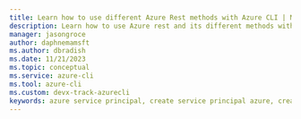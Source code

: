 ```yaml
---
title: Learn how to use different Azure Rest methods with Azure CLI | Microsoft Docs
description: Learn how to use Azure rest and its different methods with Azure Command Line (CLI) 
manager: jasongroce
author: daphnemamsft
ms.author: dbradish
ms.date: 11/21/2023
ms.topic: conceptual
ms.service: azure-cli
ms.tool: azure-cli
ms.custom: devx-track-azurecli
keywords: azure service principal, create service principal azure, create service principal azure cli
---
```




